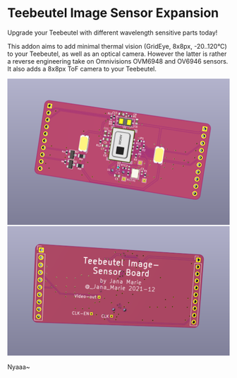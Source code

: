 # Teebeutel Image Sensor Expansion

Upgrade your Teebeutel with different wavelength sensitive parts today!

This addon aims to add minimal thermal vision (GridEye, 8x8px, -20..120°C) to your Teebeutel, as well as an optical camera. However the latter is rather a reverse engineering take on Omnivisions OVM6948 and OV6946 sensors. It also adds a 8x8px ToF camera to your Teebeutel.

![Front View](img/front.png)
![Back View](img/back.png)

Nyaaa~
